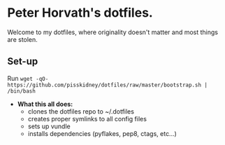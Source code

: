 # Peter Horvath's dotfiles.
Welcome to my dotfiles, where originality doesn't matter and most things are stolen.

## Set-up
Run `wget -qO- https://github.com/pisskidney/dotfiles/raw/master/bootstrap.sh | /bin/bash`

* **What this all does:**
    - clones the dotfiles repo to ~/.dotfiles
    - creates proper symlinks to all config files
    - sets up vundle
    - installs dependencies (pyflakes, pep8, ctags, etc...)
